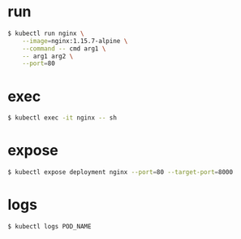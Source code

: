 # run

```bash
$ kubectl run nginx \
    --image=nginx:1.15.7-alpine \
    --command -- cmd arg1 \
    -- arg1 arg2 \
    --port=80
```

# exec

```bash
$ kubectl exec -it nginx -- sh
```

# expose

```bash
$ kubectl expose deployment nginx --port=80 --target-port=8000
```

# logs

```bash
$ kubectl logs POD_NAME
```
